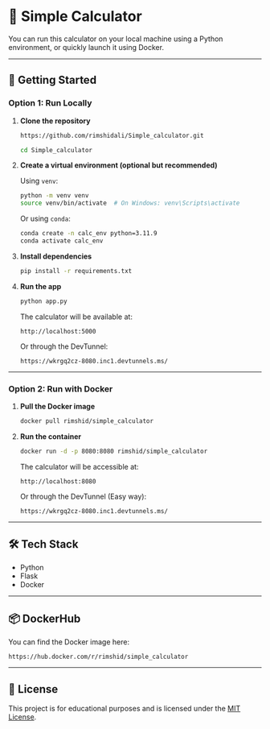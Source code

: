 # 🧮 Simple Calculator

You can run this calculator on your local machine using a Python environment, or quickly launch it using Docker.

---

## 🚀 Getting Started

### Option 1: Run Locally

1. **Clone the repository**
   ```bash
   https://github.com/rimshidali/Simple_calculator.git
   ```
   ```bash
   cd Simple_calculator
   ```

2. **Create a virtual environment (optional but recommended)**

   Using `venv`:
   ```bash
   python -m venv venv
   source venv/bin/activate  # On Windows: venv\Scripts\activate
   ```

   Or using `conda`:
   ```bash
   conda create -n calc_env python=3.11.9
   conda activate calc_env
   ```

3. **Install dependencies**
   ```bash
   pip install -r requirements.txt
   ```

4. **Run the app**
   ```bash
   python app.py
   ```

   The calculator will be available at:
   ```
   http://localhost:5000
   ```

   Or through the DevTunnel:
   ```
   https://wkrgq2cz-8080.inc1.devtunnels.ms/
   ```

---

### Option 2: Run with Docker

1. **Pull the Docker image**
   ```bash
   docker pull rimshid/simple_calculator
   ```

2. **Run the container**
   ```bash
   docker run -d -p 8080:8080 rimshid/simple_calculator
   ```

   The calculator will be accessible at:
   ```
   http://localhost:8080
   ```

   Or through the DevTunnel (Easy way):
   ```
   https://wkrgq2cz-8080.inc1.devtunnels.ms/
   ```

---

## 🛠 Tech Stack

- Python  
- Flask  
- Docker  

---

## 📦 DockerHub

You can find the Docker image here:

```
https://hub.docker.com/r/rimshid/simple_calculator
```

---

## 📄 License

This project is for educational purposes and is licensed under the [MIT License](LICENSE).
